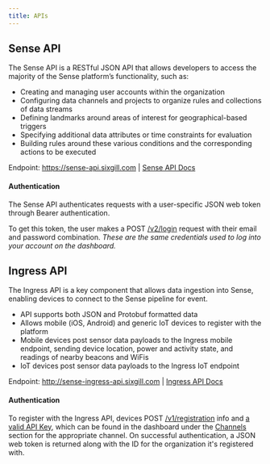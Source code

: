 ```yaml
---
title: APIs
---
```


## Sense API

The Sense API is a RESTful JSON API that allows developers to access the majority of the Sense platform’s functionality, such as:

- Creating and managing user accounts within the organization
- Configuring data channels and projects to organize rules and collections of data streams
- Defining landmarks around areas of interest for geographical-based triggers
- Specifying additional data attributes or time constraints for evaluation
- Building rules around these various conditions and the corresponding actions to be executed

Endpoint: https://sense-api.sixgill.com | [Sense API Docs](/apis/sense-api)

#### Authentication

The Sense API authenticates requests with a user-specific JSON web token through Bearer authentication.

To get this token, the user makes a POST [/v2/login](/apis/sense-api/#tag/authenticate/paths/~1v2~1login/post) request with their email and password combination. _These are the same credentials used to log into your account on the dashboard._

## Ingress API

The Ingress API is a key component that allows data ingestion into Sense, enabling devices to connect to the Sense pipeline for event.

- API supports both JSON and Protobuf formatted data
- Allows mobile (iOS, Android) and generic IoT devices to register with the platform
- Mobile devices post sensor data payloads to the Ingress mobile endpoint, sending device location, power and activity state, and readings of nearby beacons and WiFis
- IoT devices post sensor data payloads to the Ingress IoT endpoint

Endpoint: http://sense-ingress-api.sixgill.com | [Ingress API Docs](/apis/ingress)

#### Authentication

To register with the Ingress API, devices POST [/v1/registration](/apis/ingress#tag/Register/paths/~1v1~1registration/post) info and [a valid API Key](/guides/getting-started#authenticating-devices), which can be found in the dashboard under the [Channels](/guides/channels/overview) section for the appropriate channel. On successful authentication, a JSON web token is returned along with the ID for the organization it's registered with.

